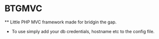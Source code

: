 # BTGMVC

** Little PHP MVC framework made for bridgin the gap.

* To use simply add your db credentials, hostname etc to the config file.